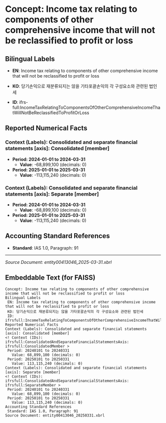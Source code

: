 # Concept: Income tax relating to components of other comprehensive income that will not be reclassified to profit or loss

## Bilingual Labels
- **EN**: Income tax relating to components of other comprehensive income that will not be reclassified to profit or loss
- **KO**: 당기손익으로 재분류되지는 않을 기타포괄손익의 각 구성요소와 관련된 법인세

- **ID**: ifrs-full:IncomeTaxRelatingToComponentsOfOtherComprehensiveIncomeThatWillNotBeReclassifiedToProfitOrLoss

## Reported Numerical Facts

### **Context (Labels): Consolidated and separate financial statements [axis]: Consolidated [member]**
<!-- Context (IDs): ifrs-full:ConsolidatedAndSeparateFinancialStatementsAxis: ifrs-full:ConsolidatedMember -->
- **Period: 2024-01-01 to 2024-03-31**
  - **Value**: -68,899,100 (decimals: 0)
- **Period: 2025-01-01 to 2025-03-31**
  - **Value**: -113,115,240 (decimals: 0)

### **Context (Labels): Consolidated and separate financial statements [axis]: Separate [member]**
<!-- Context (IDs): ifrs-full:ConsolidatedAndSeparateFinancialStatementsAxis: ifrs-full:SeparateMember -->
- **Period: 2024-01-01 to 2024-03-31**
  - **Value**: -68,899,100 (decimals: 0)
- **Period: 2025-01-01 to 2025-03-31**
  - **Value**: -113,115,240 (decimals: 0)

## Accounting Standard References
- **Standard**: IAS 1.0, Paragraph: 91

---
*Source Document: entity00413046_2025-03-31.xbrl*
## Embeddable Text (for FAISS)
```text
Concept: Income tax relating to components of other comprehensive income that will not be reclassified to profit or loss
Bilingual Labels
 EN: Income tax relating to components of other comprehensive income that will not be reclassified to profit or loss
 KO: 당기손익으로 재분류되지는 않을 기타포괄손익의 각 구성요소와 관련된 법인세
 ID: ifrsfull:IncomeTaxRelatingToComponentsOfOtherComprehensiveIncomeThatWillNotBeReclassifiedToProfitOrLoss
Reported Numerical Facts
Context (Labels): Consolidated and separate financial statements [axis]: Consolidated [member]
<! Context (IDs): ifrsfull:ConsolidatedAndSeparateFinancialStatementsAxis: ifrsfull:ConsolidatedMember >
 Period: 20240101 to 20240331
   Value: 68,899,100 (decimals: 0)
 Period: 20250101 to 20250331
   Value: 113,115,240 (decimals: 0)
Context (Labels): Consolidated and separate financial statements [axis]: Separate [member]
<! Context (IDs): ifrsfull:ConsolidatedAndSeparateFinancialStatementsAxis: ifrsfull:SeparateMember >
 Period: 20240101 to 20240331
   Value: 68,899,100 (decimals: 0)
 Period: 20250101 to 20250331
   Value: 113,115,240 (decimals: 0)
Accounting Standard References
 Standard: IAS 1.0, Paragraph: 91
Source Document: entity00413046_20250331.xbrl
```